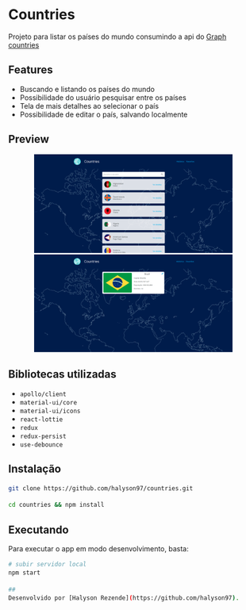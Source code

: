 # Countries
Projeto para listar os países do mundo consumindo a api do [Graph countries](https://github.com/lennertVanSever/graphcountries)

## Features
- Buscando e listando os países do mundo
- Possibilidade do usuário pesquisar entre os países
- Tela de mais detalhes ao selecionar o país
- Possibilidade de editar o país, salvando localmente

## Preview

<p align="center">
  <img src="https://raw.githubusercontent.com/halyson97/countries/main/public/images/preview/home.png"   width="400">
  <img src="https://raw.githubusercontent.com/halyson97/countries/main/public/images/preview/about.png" width="400">
 </p>

## Bibliotecas utilizadas

- `apollo/client`
- `material-ui/core`
- `material-ui/icons`
- `react-lottie`
- `redux`
- `redux-persist`
- `use-debounce`


## Instalação
```bash
git clone https://github.com/halyson97/countries.git

cd countries && npm install
```

## Executando
Para executar o app em modo desenvolvimento, basta:

```bash
# subir servidor local
npm start

## 
Desenvolvido por [Halyson Rezende](https://github.com/halyson97).
